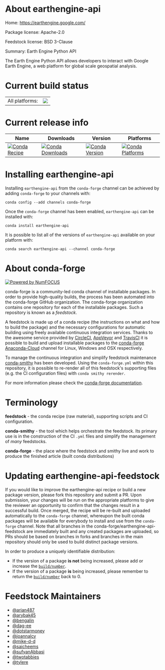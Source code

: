 About earthengine-api
=====================

Home: https://earthengine.google.com/

Package license: Apache-2.0

Feedstock license: BSD 3-Clause

Summary: Earth Engine Python API

The Earth Engine Python API allows developers to interact with
Google Earth Engine, a web platform for global scale geospatial analysis.


Current build status
====================


<table><tr><td>All platforms:</td>
    <td>
      <a href="https://dev.azure.com/conda-forge/feedstock-builds/_build/latest?definitionId=4769&branchName=master">
        <img src="https://dev.azure.com/conda-forge/feedstock-builds/_apis/build/status/earthengine-api-feedstock?branchName=master">
      </a>
    </td>
  </tr>
</table>

Current release info
====================

| Name | Downloads | Version | Platforms |
| --- | --- | --- | --- |
| [![Conda Recipe](https://img.shields.io/badge/recipe-earthengine--api-green.svg)](https://anaconda.org/conda-forge/earthengine-api) | [![Conda Downloads](https://img.shields.io/conda/dn/conda-forge/earthengine-api.svg)](https://anaconda.org/conda-forge/earthengine-api) | [![Conda Version](https://img.shields.io/conda/vn/conda-forge/earthengine-api.svg)](https://anaconda.org/conda-forge/earthengine-api) | [![Conda Platforms](https://img.shields.io/conda/pn/conda-forge/earthengine-api.svg)](https://anaconda.org/conda-forge/earthengine-api) |

Installing earthengine-api
==========================

Installing `earthengine-api` from the `conda-forge` channel can be achieved by adding `conda-forge` to your channels with:

```
conda config --add channels conda-forge
```

Once the `conda-forge` channel has been enabled, `earthengine-api` can be installed with:

```
conda install earthengine-api
```

It is possible to list all of the versions of `earthengine-api` available on your platform with:

```
conda search earthengine-api --channel conda-forge
```


About conda-forge
=================

[![Powered by NumFOCUS](https://img.shields.io/badge/powered%20by-NumFOCUS-orange.svg?style=flat&colorA=E1523D&colorB=007D8A)](http://numfocus.org)

conda-forge is a community-led conda channel of installable packages.
In order to provide high-quality builds, the process has been automated into the
conda-forge GitHub organization. The conda-forge organization contains one repository
for each of the installable packages. Such a repository is known as a *feedstock*.

A feedstock is made up of a conda recipe (the instructions on what and how to build
the package) and the necessary configurations for automatic building using freely
available continuous integration services. Thanks to the awesome service provided by
[CircleCI](https://circleci.com/), [AppVeyor](https://www.appveyor.com/)
and [TravisCI](https://travis-ci.org/) it is possible to build and upload installable
packages to the [conda-forge](https://anaconda.org/conda-forge)
[Anaconda-Cloud](https://anaconda.org/) channel for Linux, Windows and OSX respectively.

To manage the continuous integration and simplify feedstock maintenance
[conda-smithy](https://github.com/conda-forge/conda-smithy) has been developed.
Using the ``conda-forge.yml`` within this repository, it is possible to re-render all of
this feedstock's supporting files (e.g. the CI configuration files) with ``conda smithy rerender``.

For more information please check the [conda-forge documentation](https://conda-forge.org/docs/).

Terminology
===========

**feedstock** - the conda recipe (raw material), supporting scripts and CI configuration.

**conda-smithy** - the tool which helps orchestrate the feedstock.
                   Its primary use is in the construction of the CI ``.yml`` files
                   and simplify the management of *many* feedstocks.

**conda-forge** - the place where the feedstock and smithy live and work to
                  produce the finished article (built conda distributions)


Updating earthengine-api-feedstock
==================================

If you would like to improve the earthengine-api recipe or build a new
package version, please fork this repository and submit a PR. Upon submission,
your changes will be run on the appropriate platforms to give the reviewer an
opportunity to confirm that the changes result in a successful build. Once
merged, the recipe will be re-built and uploaded automatically to the
`conda-forge` channel, whereupon the built conda packages will be available for
everybody to install and use from the `conda-forge` channel.
Note that all branches in the conda-forge/earthengine-api-feedstock are
immediately built and any created packages are uploaded, so PRs should be based
on branches in forks and branches in the main repository should only be used to
build distinct package versions.

In order to produce a uniquely identifiable distribution:
 * If the version of a package **is not** being increased, please add or increase
   the [``build/number``](https://conda.io/docs/user-guide/tasks/build-packages/define-metadata.html#build-number-and-string).
 * If the version of a package **is** being increased, please remember to return
   the [``build/number``](https://conda.io/docs/user-guide/tasks/build-packages/define-metadata.html#build-number-and-string)
   back to 0.

Feedstock Maintainers
=====================

* [@arian487](https://github.com/arian487/)
* [@arybak45](https://github.com/arybak45/)
* [@bengalin](https://github.com/bengalin/)
* [@dag-ee](https://github.com/dag-ee/)
* [@dotstarmoney](https://github.com/dotstarmoney/)
* [@joannalcy](https://github.com/joannalcy/)
* [@mike-d-d](https://github.com/mike-d-d/)
* [@saicheems](https://github.com/saicheems/)
* [@sufyanAbbasi](https://github.com/sufyanAbbasi/)
* [@twotabbies](https://github.com/twotabbies/)
* [@tylere](https://github.com/tylere/)

